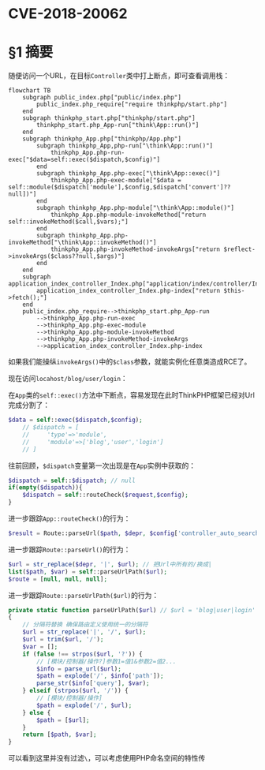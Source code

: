 # CVE-2018-20062

# §1 摘要



随便访问一个URL，在目标`Controller`类中打上断点，即可查看调用栈：

```mermaid
flowchart TB
	subgraph public_index.php["public/index.php"]
		public_index.php_require["require thinkphp/start.php"]
	end
	subgraph thinkphp_start.php["thinkphp/start.php"]
		thinkphp_start.php_App-run["think\App::run()"]
	end
	subgraph thinkphp_App.php["thinkphp/App.php"]
		subgraph thinkphp_App,php-run["\think\App::run()"]
			thinkphp_App.php-run-exec["$data=self::exec($dispatch,$config)"]
		end
		subgraph thinkphp_App.php-exec["\think\App::exec()"]
			thinkphp_App.php-exec-module["$data = self::module($dispatch['module'],$config,$dispatch['convert']??null])"]
		end
		subgraph thinkphp_App.php-module["\think\App::module()"]
			thinkphp_App.php-module-invokeMethod["return self::invokeMethod($call,$vars);"]
		end
		subgraph thinkphp_App.php-invokeMethod["\think\App::invokeMethod()"]
			thinkphp_App.php-invokeMethod-invokeArgs["return $reflect->invokeArgs($class??null,$args)"]
		end
	end
	subgraph application_index_controller_Index.php["application/index/controller/Index.php"]
		application_index_controller_Index.php-index["return $this->fetch();"]
	end
	public_index.php_require-->thinkphp_start.php_App-run
		-->thinkphp_App.php-run-exec
		-->thinkphp_App.php-exec-module
		-->thinkphp_App.php-module-invokeMethod
		-->thinkphp_App.php-invokeMethod-invokeArgs
		-->application_index_controller_Index.php-index
```

如果我们能操纵`invokeArgs()`中的`$class`参数，就能实例化任意类造成RCE了。

现在访问`locahost/blog/user/login`：

在`App`类的`self::exec()`方法中下断点，容易发现在此时ThinkPHP框架已经对Url完成分割了：

```php
$data = self::exec($dispatch,$config);
    // $dispatch = [
    //     'type'=>'module',
    //     'module'=>['blog','user','login']
    // ]
```

往前回顾，`$dispatch`变量第一次出现是在`App`实例中获取的：

```php
$dispatch = self::$dispatch; // null
if(empty($dispatch)){
	$dispatch = self::routeCheck($request,$config);
}
```

进一步跟踪`App::routeCheck()`的行为：

```php
$result = Route::parseUrl($path, $depr, $config['controller_auto_search']);
```

进一步跟踪`Route::parseUrl()`的行为：

```php
$url = str_replace($depr, '|', $url); // 把Url中所有的/换成|
list($path, $var) = self::parseUrlPath($url);
$route = [null, null, null];
```

进一步跟踪`Route::parseUrlPath($url)`的行为：

```php
private static function parseUrlPath($url) // $url = 'blog|user|login'
{
    // 分隔符替换 确保路由定义使用统一的分隔符
    $url = str_replace('|', '/', $url);
    $url = trim($url, '/');
    $var = [];
    if (false !== strpos($url, '?')) {
        // [模块/控制器/操作?]参数1=值1&参数2=值2...
        $info = parse_url($url);
        $path = explode('/', $info['path']);
        parse_str($info['query'], $var);
    } elseif (strpos($url, '/')) {
        // [模块/控制器/操作]
        $path = explode('/', $url);
    } else {
        $path = [$url];
    }
    return [$path, $var];
}
```

可以看到这里并没有过滤`\`，可以考虑使用PHP命名空间的特性传